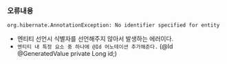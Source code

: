 ### 오류내용
```
org.hibernate.AnnotationException: No identifier specified for entity 
```

+ 엔티티 선언시 식별자를 선언해주지 않아서 발생하는 에러이다.
+ `엔티티 내 특정 요소 중 하나에 @Id 어노테이션 추가해준다.` (@Id @GeneratedValue private Long id;)
